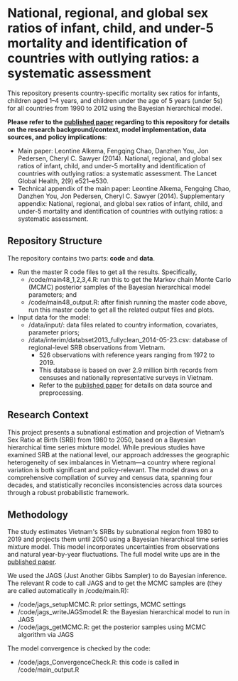 # National, regional, and global sex ratios of infant, child, and under-5 mortality and identification of countries with outlying ratios: a systematic assessment

This repository presents country-specific mortality sex ratios for infants, children aged 1–4 years, and children under the age of 5 years (under 5s) for all countries from 1990 to 2012 using the Bayesian hierarchical model. 

**Please refer to the [published paper](https://www.sciencedirect.com/science/article/pii/S2214109X14702803?via%3Dihub) regarding to this repository for details on the research background/context, model implementation, data sources, and policy implications**:

* Main paper: Leontine Alkema, Fengqing Chao, Danzhen You, Jon Pedersen, Cheryl C. Sawyer (2014). National, regional, and global sex ratios of infant, child, and under-5 mortality and identification of countries with outlying ratios: a systematic assessment. The Lancet Global Health, 2(9) e521–e530.
* Technical appendix of the main paper: Leontine Alkema, Fengqing Chao, Danzhen You, Jon Pedersen, Cheryl C. Sawyer (2014). Supplementary appendix: National, regional, and global sex ratios of infant, child, and under-5 mortality and identification of countries with outlying ratios: a systematic assessment.

## Repository Structure
The repository contains two parts: **code** and **data**. 

* Run the master R code files to get all the results. Specifically,
    - /code/main48_1,2,3,4.R: run this to get the Markov chain Monte Carlo (MCMC) posterior samples of the Bayesian hierarchical model parameters; and
    - /code/main48_output.R: after finish running the master code above, run this master code to get all the related output files and plots.
* Input data for the model:
    - /data/input/: data files related to country information, covariates, parameter priors;
    - /data/interim/databset2013_fullyclean_2014-05-23.csv: database of regional-level SRB observations from Vietnam.
        - 526 observations with reference years ranging from 1972 to 2019.
        - This database is based on over 2.9 million birth records from censuses and nationally representative surveys in Vietnam.
        - Refer to the [published paper](https://www.sciencedirect.com/science/article/pii/S2214109X14702803?via%3Dihub) for details on data source and preprocessing.



## Research Context

This project presents a subnational estimation and projection of Vietnam’s Sex Ratio at Birth (SRB) from 1980 to 2050, based on a Bayesian hierarchical time series mixture model. While previous studies have examined SRB at the national level, our approach addresses the geographic heterogeneity of sex imbalances in Vietnam—a country where regional variation is both significant and policy-relevant. The model draws on a comprehensive compilation of survey and census data, spanning four decades, and statistically reconciles inconsistencies across data sources through a robust probabilistic framework.

<!-- Our results highlight the distinct spatial dynamics of sex selection, showing elevated SRBs in the northern regions such as the Red River Delta, while SRBs remain close to natural levels in the southern provinces. We identify the onset, stabilization, and projected turnaround phases of SRB transitions, linking these temporal patterns to demographic, cultural, and policy factors. In doing so, we contribute the first set of regional-level SRB projections for Vietnam and provide an open-source framework for reproducible, fine-grained demographic modeling in contexts of gender bias.

We release the full model specification, data harmonization pipeline, and scripts for model estimation and projection. This work is intended to inform both researchers and policymakers on the local dynamics of sex imbalances at birth, and to support evidence-based interventions aimed at reducing gender bias and its demographic consequences.
 --> 

## Methodology

The study estimates Vietnam's SRBs by subnational region from 1980 to 2019 and projects them until 2050 using a Bayesian hierarchical time series mixture model. This model incorporates uncertainties from observations and natural year-by-year fluctuations. The full model write ups are in the [published paper](https://journals.plos.org/plosone/article?id=10.1371/journal.pone.0253721).

We used the JAGS (Just Another Gibbs Sampler) to do Bayesian inference. The relevant R code to call JAGS and to get the MCMC samples are (they are called automatically in /code/main.R):
* /code/jags_setupMCMC.R: prior settings, MCMC settings
* /code/jags_writeJAGSmodel.R: the Bayesian hierarchical model to run in JAGS
* /code/jags_getMCMC.R: get the posterior samples using MCMC algorithm via JAGS

The model convergence is checked by the code:
* /code/jags_ConvergenceCheck.R: this code is called in /code/main_output.R
